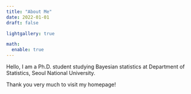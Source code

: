 ```yaml
---
title: "About Me"
date: 2022-01-01
draft: false

lightgallery: true

math:
  enable: true
---
```


Hello, I am a Ph.D. student studying Bayesian statistics at Department of Statistics, Seoul National University.

Thank you very much to visit my homepage!